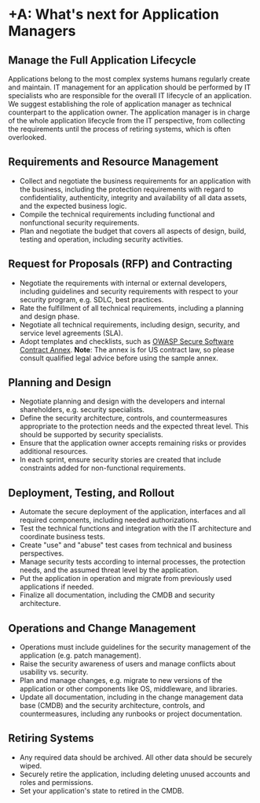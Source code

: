 # +A: What's next for Application Managers

## Manage the Full Application Lifecycle

Applications belong to the most complex systems humans regularly create and maintain. IT management for an application should be performed by IT specialists who are responsible for the overall IT lifecycle of an application. We suggest establishing the role of application manager as technical counterpart to the application owner. The application manager is in charge of the whole application lifecycle from the IT perspective, from collecting the requirements until the process of retiring systems, which is often overlooked. 

## Requirements and Resource Management

* Collect and negotiate the business requirements for an application with the business, including the protection requirements with regard to confidentiality, authenticity, integrity and availability of all data assets, and the expected business logic.
* Compile the technical requirements including functional and nonfunctional security requirements.
* Plan and negotiate the budget that covers all aspects of design, build, testing and operation, including security activities.

## Request for Proposals (RFP) and Contracting

* Negotiate the requirements with internal or external developers, including guidelines and security requirements with respect to your security program, e.g. SDLC, best practices.
* Rate the fulfillment of all technical requirements, including a planning and design phase.
* Negotiate all technical requirements, including design, security, and service level agreements (SLA).
* Adopt templates and checklists, such as [OWASP Secure Software Contract Annex](https://owasp.org/www-community/OWASP_Secure_Software_Contract_Annex). **Note**: The annex is for US contract law, so please consult qualified legal advice before using the sample annex.

## Planning and Design

* Negotiate planning and design with the developers and internal shareholders, e.g. security specialists.
* Define the security architecture, controls, and countermeasures appropriate to the protection needs and the expected threat level. This should be supported by security specialists.
* Ensure that the application owner accepts remaining risks or provides additional resources.
* In each sprint, ensure security stories are created that include constraints added for non-functional requirements.

## Deployment, Testing, and Rollout

* Automate the secure deployment of the application, interfaces and all required components, including needed authorizations.
* Test the technical functions and integration with the IT architecture and coordinate business tests.
* Create "use" and "abuse" test cases from technical and business perspectives.
* Manage security tests according to internal processes, the protection needs, and the assumed threat level by the application.
* Put the application in operation and migrate from previously used applications if needed.
* Finalize all documentation, including the CMDB and security architecture.

## Operations and Change Management

* Operations must include guidelines for the security management of the application (e.g. patch management).
* Raise the security awareness of users and manage conflicts about usability vs. security.
* Plan and manage changes, e.g. migrate to new versions of the application or other components like OS, middleware, and libraries.
* Update all documentation, including in the change management data base (CMDB) and the security architecture, controls, and countermeasures, including any runbooks or project documentation.

## Retiring Systems

* Any required data should be archived. All other data should be securely wiped.
* Securely retire the application, including deleting unused accounts and roles and permissions.
* Set your application's state to retired in the CMDB.
